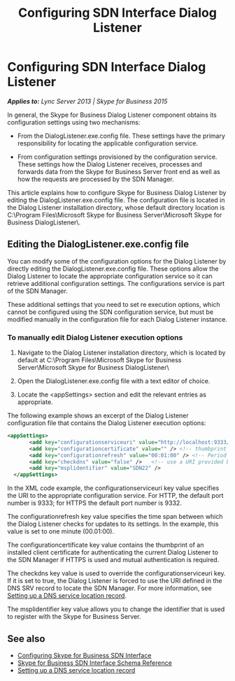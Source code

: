 ﻿---
title: Configuring SDN Interface Dialog Listener
TOCTitle: Configuring SDN Interface Dialog Listener
ms:assetid: e66f9787-ab6b-4a77-8895-0ae39a3a5ee1
ms:mtpsurl: https://msdn.microsoft.com/library/Dn785209(v=office.16)
ms:contentKeyID: 65258673
ms.date: 02/27/2017
mtps_version: v=office.16
dev_langs:
- xml
---

# Configuring SDN Interface Dialog Listener


_**Applies to:** Lync Server 2013 | Skype for Business 2015_

In general, the Skype for Business Dialog Listener component obtains its configuration settings using two mechanisms:

  - From the DialogListener.exe.config file. These settings have the primary responsibility for locating the applicable configuration service.

  - From configuration settings provisioned by the configuration service. These settings how the Dialog Listener receives, processes and forwards data from the Skype for Business Server front end as well as how the requests are processed by the SDN Manager.

This article explains how to configure Skype for Business Dialog Listener by editing the DialogListener.exe.config file. The configuration file is located in the Dialog Listener installation directory, whose default directory location is C:\\Program Files\\Microsoft Skype for Business Server\\Microsoft Skype for Business DialogListener\\.

## Editing the DialogListener.exe.config file

You can modify some of the configuration options for the Dialog Listener by directly editing the DialogListener.exe.config file. These options allow the Dialog Listener to locate the appropriate configuration service so it can retrieve additional configuration settings. The configurations service is part of the SDN Manager.

These additional settings that you need to set re execution options, which cannot be configured using the SDN configuration service, but must be modified manually in the configuration file for each Dialog Listener instance.

### To manually edit Dialog Listener execution options

1.  Navigate to the Dialog Listener installation directory, which is located by default at C:\\Program Files\\Microsoft Skype for Business Server\\Microsoft Skype for Business DialogListener\\

2.  Open the DialogListener.exe.config file with a text editor of choice.

3.  Locate the \<appSettings\> section and edit the relevant entries as appropriate.

The following example shows an excerpt of the Dialog Listener configuration file that contains the Dialog Listener execution options:

```xml
<appSettings>
       <add key="configurationserviceuri" value="http://localhost:9333/Settings" />
       <add key="configurationcertificate" value="" /> <!-- thumbprint of a client certificate to use to authenticate the DL with the SM -->
       <add key="configurationrefresh" value="00:01:00" /> <!-- Period for refreshing the settings from the configuration service -->
       <add key="checkdns" value="false" />   <!-- use a URI provided by the DNS SRV record for locating the configuration service -->
       <add key="msplidentifier" value="SDN22" />
  </appSettings>
```

In the XML code example, the configurationserviceuri key value specifies the URI to the appropriate configuration service. For HTTP, the default port number is 9333; for HTTPS the default port number is 9332.

The configurationrefresh key value specifies the time span between which the Dialog Listener checks for updates to its settings. In the example, this value is set to one minute (00.01:00).

The configurationcertificate key value contains the thumbprint of an installed client certificate for authenticating the current Dialog Listener to the SDN Manager if HTTPS is used and mutual authentication is required.

The checkdns key value is used to override the configurationserviceuri key. If it is set to true, the Dialog Listener is forced to use the URI defined in the DNS SRV record to locate the SDN Manager. For more information, see [Setting up a DNS service location record](setting-up-a-dns-service-location-record.md).

The msplidentifier key value allows you to change the identifier that is used to register with the Skype for Business Server.

## See also

- [Configuring Skype for Business SDN Interface](configuring-skype-for-business-sdn-interface.md)
- [Skype for Business SDN Interface Schema Reference](skype-for-business-sdn-interface-schema-reference.md)
- [Setting up a DNS service location record](setting-up-a-dns-service-location-record.md)

